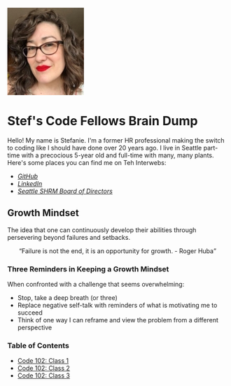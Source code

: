 
![headshot](Headshot.jpg)

# Stef's Code Fellows Brain Dump

Hello! My name is Stefanie. I'm a former HR professional making the switch to coding like I should have done over 20 years ago. I live in Seattle part-time with a precocious 5-year old and full-time with many, many plants. Here's some places you can find me on Teh Interwebs:
- *[GitHub](https://github.com/stefrie)*
- *[LinkedIn](https://www.linkedin.com/in/stefanieriehle/)*
- *[Seattle SHRM Board of Directors](https://shrm-seattle.site-ym.com/page/Leadership68)*

## Growth Mindset
The idea that one can continuously develop their abilities through persevering beyond failures and setbacks.

<div>
  <p align="center">
  <q>Failure is not the end, it is an opportunity for growth. - Roger Huba</q>
</p>
  </div>
  
### Three Reminders in Keeping a Growth Mindset
When confronted with a challenge that seems overwhelming: 
- Stop, take a deep breath (or three)
- Replace negative self-talk with reminders of what is motivating me to succeed
- Think of one way I can reframe and view the problem from a different perspective

### Table of Contents
  - [Code 102: Class 1](102class1.md)
  - [Code 102: Class 2](102class2.md)
  - [Code 102: Class 3](102class3.md)
